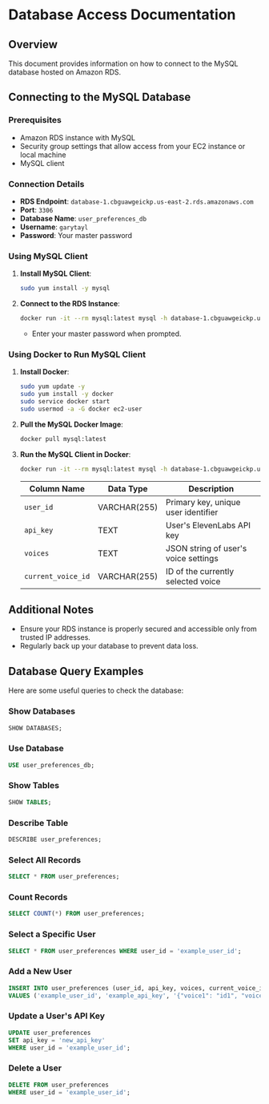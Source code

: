 
# Database Access Documentation

## Overview
This document provides information on how to connect to the MySQL database hosted on Amazon RDS.

## Connecting to the MySQL Database

### Prerequisites
- Amazon RDS instance with MySQL
- Security group settings that allow access from your EC2 instance or local machine
- MySQL client

### Connection Details
- **RDS Endpoint**: `database-1.cbguawgeickp.us-east-2.rds.amazonaws.com`
- **Port**: `3306`
- **Database Name**: `user_preferences_db`
- **Username**: `garytayl`
- **Password**: Your master password

### Using MySQL Client

1. **Install MySQL Client**:
   ```sh
   sudo yum install -y mysql
   ```

2. **Connect to the RDS Instance**:
   ```sh
   docker run -it --rm mysql:latest mysql -h database-1.cbguawgeickp.us-east-2.rds.amazonaws.com -u garytayl -p
   ```
   - Enter your master password when prompted.

### Using Docker to Run MySQL Client

1. **Install Docker**:
   ```sh
   sudo yum update -y
   sudo yum install -y docker
   sudo service docker start
   sudo usermod -a -G docker ec2-user
   ```

2. **Pull the MySQL Docker Image**:
   ```sh
   docker pull mysql:latest
   ```

3. **Run the MySQL Client in Docker**:
   ```sh
   docker run -it --rm mysql:latest mysql -h database-1.cbguawgeickp.us-east-2.rds.amazonaws.com -u garytayl -p
   ```

   
      | Column Name       | Data Type      | Description                           |
      |-------------------|----------------|---------------------------------------|
      | `user_id`         | VARCHAR(255)   | Primary key, unique user identifier   |
      | `api_key`         | TEXT           | User's ElevenLabs API key             |
      | `voices`          | TEXT           | JSON string of user's voice settings  |
      | `current_voice_id`| VARCHAR(255)   | ID of the currently selected voice    |



## Additional Notes
- Ensure your RDS instance is properly secured and accessible only from trusted IP addresses.
- Regularly back up your database to prevent data loss.


## Database Query Examples

Here are some useful queries to check the database:

### Show Databases
```sql
SHOW DATABASES;
```

### Use Database
```sql
USE user_preferences_db;
```

### Show Tables
```sql
SHOW TABLES;
```

### Describe Table
```sql
DESCRIBE user_preferences;
```

### Select All Records
```sql
SELECT * FROM user_preferences;
```

### Count Records
```sql
SELECT COUNT(*) FROM user_preferences;
```

### Select a Specific User
```sql
SELECT * FROM user_preferences WHERE user_id = 'example_user_id';
```

### Add a New User
```sql
INSERT INTO user_preferences (user_id, api_key, voices, current_voice_id) 
VALUES ('example_user_id', 'example_api_key', '{"voice1": "id1", "voice2": "id2"}', 'id1');
```

### Update a User's API Key
```sql
UPDATE user_preferences 
SET api_key = 'new_api_key' 
WHERE user_id = 'example_user_id';
```

### Delete a User
```sql
DELETE FROM user_preferences 
WHERE user_id = 'example_user_id';
```
